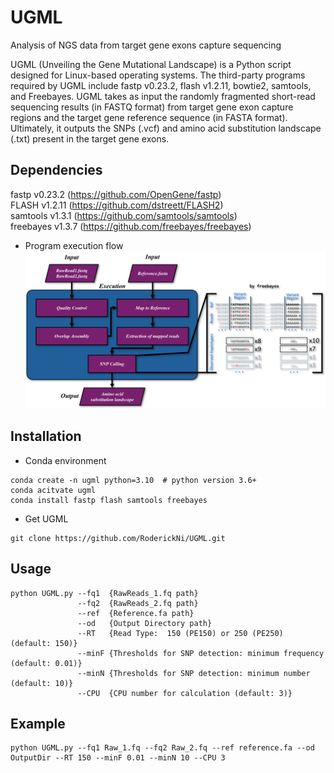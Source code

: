# UGML
Analysis of NGS data from target gene exons capture sequencing    

UGML (Unveiling the Gene Mutational Landscape) is a Python script designed for Linux-based operating systems. The third-party programs required by UGML include fastp v0.23.2, flash v1.2.11, bowtie2, samtools, and Freebayes. UGML takes as input the randomly fragmented short-read sequencing results (in FASTQ format) from target gene exon capture regions and the target gene reference sequence (in FASTA format). Ultimately, it outputs the SNPs (.vcf) and amino acid substitution landscape (.txt) present in the target gene exons.

## Dependencies
fastp v0.23.2 (https://github.com/OpenGene/fastp)    
FLASH v1.2.11 (https://github.com/dstreett/FLASH2)    
samtools v1.3.1 (https://github.com/samtools/samtools)    
freebayes v1.3.7 (https://github.com/freebayes/freebayes)  

- Program execution flow   
![image execution flow](https://github.com/RoderickNi/UGML/blob/main/UGML_Program_execution_flow.png)

## Installation
- Conda environment    
```
conda create -n ugml python=3.10  # python version 3.6+
conda acitvate ugml
conda install fastp flash samtools freebayes
```
- Get UGML
```
git clone https://github.com/RoderickNi/UGML.git
```

## Usage
```
python UGML.py --fq1  {RawReads_1.fq path}
               --fq2  {RawReads_2.fq path}
               --ref  {Reference.fa path}
               --od   {Output Directory path}
               --RT   {Read Type:  150 (PE150) or 250 (PE250) (default: 150)}
               --minF {Thresholds for SNP detection: minimum frequency (default: 0.01)}
               --minN {Thresholds for SNP detection: minimum number (default: 10)}
               --CPU  {CPU number for calculation (default: 3)}
```

## Example
```
python UGML.py --fq1 Raw_1.fq --fq2 Raw_2.fq --ref reference.fa --od OutputDir --RT 150 --minF 0.01 --minN 10 --CPU 3
```


